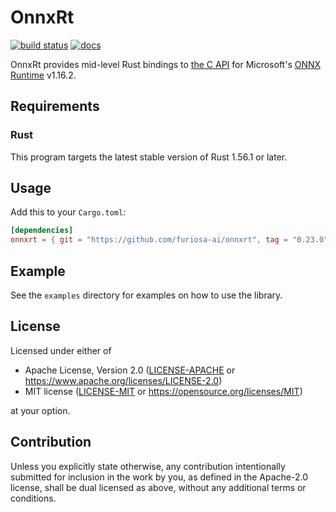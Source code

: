 # OnnxRt

[![build status](https://github.com/furiosa-ai/onnxrt/actions/workflows/build.yml/badge.svg)](https://github.com/furiosa-ai/onnxrt/actions/workflows/build.yml?query=branch%3Amain)
[![docs](https://img.shields.io/badge/docs-0.23.0-blue.svg)](https://furiosa-ai.github.io/onnxrt/0.23.0/onnxrt/)

OnnxRt provides mid-level Rust bindings to [the C API] for Microsoft's [ONNX
Runtime] v1.16.2.

[the C API]: https://onnxruntime.ai/docs/api/c/
[ONNX Runtime]: https://www.onnxruntime.ai/

## Requirements

### Rust

This program targets the latest stable version of Rust 1.56.1 or later.

## Usage

Add this to your `Cargo.toml`:

```toml
[dependencies]
onnxrt = { git = "https://github.com/furiosa-ai/onnxrt", tag = "0.23.0" }
```

## Example

See the `examples` directory for examples on how to use the library.

## License

Licensed under either of

 * Apache License, Version 2.0
   ([LICENSE-APACHE](LICENSE-APACHE) or https://www.apache.org/licenses/LICENSE-2.0)
 * MIT license
   ([LICENSE-MIT](LICENSE-MIT) or https://opensource.org/licenses/MIT)

at your option.

## Contribution

Unless you explicitly state otherwise, any contribution intentionally submitted
for inclusion in the work by you, as defined in the Apache-2.0 license, shall
be dual licensed as above, without any additional terms or conditions.
